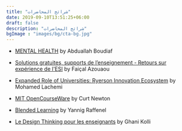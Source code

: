 ```yaml
---
title: "‏شرائح المحاضرات"
date: 2019-09-10T13:51:25+06:00
draft: false
description: "‏شرائح المحاضرات"
bgImage : "images/bg/cta-bg.jpg"
---
```




- [MENTAL HEALTH](https://drive.google.com/file/d/1lL8Ae729RZ6YjwlAnskZGtqIgvKuityC/view?usp=sharing) by Abduallah Boudiaf

- [Solutions gratuites, supports de l’enseignement - Retours sur expérience de l'ESI](https://drive.google.com/file/d/1DGU41CCL0IG_lrqiJExzwXYthVttHrBU/view?usp=sharing) by Faiçal Azouaou

- [Expanded Role of Universities: Ryerson Innovation Ecosystem](https://drive.google.com/file/d/1z-AXELzuDXW4EUU_d5w4NQi-XU-YLljL/view?usp=sharing) by Mohamed Lachemi

- [MIT OpenCourseWare](https://drive.google.com/file/d/1SB14kUoV_nlkUC11TCdF4C5BrdDEoOZE/view?usp=sharing) by Curt Newton

- [Blended Learning](https://drive.google.com/file/d/1XZinBX6w6rF8TkFaic9OI9gTKXN52jpZ/view?usp=sharing) by Yannig Raffenel

- [Le Design Thinking pour les enseignants](https://drive.google.com/file/d/1qHk8CAVsYBXbo__kek3f8NZvT4rJ37X-/view?usp=sharing) by Ghani Kolli 